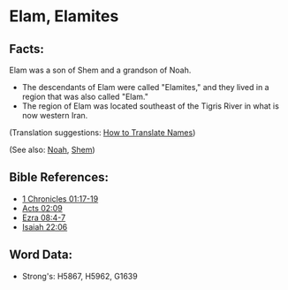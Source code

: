 # Elam, Elamites #

## Facts: ##

Elam was a son of Shem and a grandson of Noah.

* The descendants of Elam were called "Elamites," and they lived in a region that was also called "Elam."
* The region of Elam was located southeast of the Tigris River in what is now western Iran.

(Translation suggestions: [How to Translate Names](rc://en/ta/man/translate/translate-names))

(See also: [Noah](../names/noah.md), [Shem](../names/shem.md))

## Bible References: ##

* [1 Chronicles 01:17-19](rc://en/tn/help/1ch/01/17)
* [Acts 02:09](rc://en/tn/help/act/02/09)
* [Ezra 08:4-7](rc://en/tn/help/ezr/08/04)
* [Isaiah 22:06](rc://en/tn/help/isa/22/06)

## Word Data: ##

* Strong's: H5867, H5962, G1639
